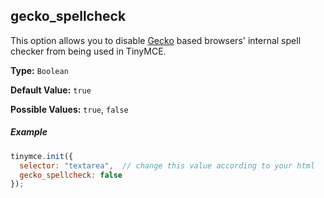## gecko_spellcheck

This option allows you to disable [Gecko](https://en.wikipedia.org/wiki/Gecko_(software)) based browsers' internal spell checker from being used in TinyMCE.

**Type:** `Boolean`

**Default Value:** `true`

**Possible Values:** `true`, `false`

##### Example

```js
tinymce.init({
  selector: "textarea",  // change this value according to your html
  gecko_spellcheck: false
});
```
